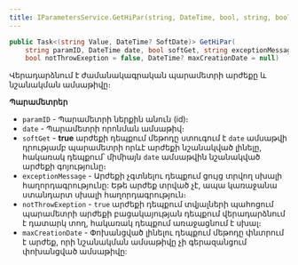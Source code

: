 ```yaml
---
title: IParametersService.GetHiPar(string, DateTime, bool, string, bool, DateTime?) մեթոդ
---
```


```c#
public Task<(string Value, DateTime? SoftDate)> GetHiPar(
    string paramID, DateTime date, bool softGet, string exceptionMessage = "", 
    bool notThrowExeption = false, DateTime? maxCreationDate = null)
```

Վերադարձնում է ժամանակագրական պարամետրի արժեքը և նշանակման ամսաթիվը։

**Պարամետրեր**

* `paramID` - Պարամետրի ներքին անուն (id)։
* `date` - Պարամետրի որոնման ամսաթիվ։
* `softGet` - **true** արժեքի դեպքում մեթոդը ստուգում է `date` ամսաթվի դրությամբ պարամետրի որևէ արժեքի նշանակված լինելը, հակառակ դեպքում՝ միմիայն `date` ամսաթվին նշանակված արժեքի գոյությունը։
* `exceptionMessage` - Արժեքի չգտնելու դեպքում ցույց տրվող սխալի հաղորդագրությունը: 
  Եթե արժեք տրված չէ, ապա կառաջանա ստանդարտ սխալի հաղորդագրություն։ 
* `notThrowExeption` - `true` արժեքի դեպքում տվյալների պահոցում պարամետրի արժեքի բացակայության դեպքում վերադարձնում է դատարկ տող, հակառակ դեպքում առաջացնում է սխալ։
* `maxCreationDate` -	Փոխանցված լինելու դեպքում մեթոդը փնտրում է արժեք, որի նշանակման ամսաթիվը չի գերազանցում փոխանցված ամսաթիվը:
